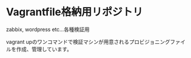 # Vagrantfile格納用リポジトリ
zabbix, wordpress etc...各種検証用

vagrant upのワンコマンドで検証マシンが用意されるプロビジョニングファイルを作成、管理しています。

